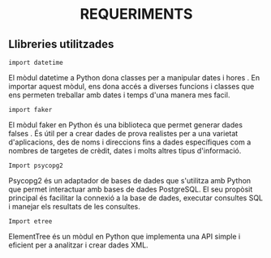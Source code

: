 # <p align="center"> REQUERIMENTS </p>

Llibreries utilitzades
------------
```
import datetime
```
El mòdul datetime a Python dona classes per a manipular dates i hores . En importar aquest mòdul, ens dona accés a diverses funcions i classes que ens permeten treballar amb dates i temps d'una manera mes facil.

```
import faker
```

El mòdul faker en Python és una biblioteca que permet generar dades falses . És  útil per a crear dades de prova realistes per a una varietat d'aplicacions, des de noms i direccions fins a dades específiques com a nombres de targetes de crèdit, dates i molts altres tipus d'informació.

```
Import psycopg2
```
Psycopg2 és un adaptador de bases de dades que s'utilitza amb Python que permet interactuar amb bases de dades PostgreSQL. El seu propòsit principal és facilitar la connexió a la base de dades, executar consultes SQL i manejar els resultats de les consultes.

```
Import etree
```
ElementTree és un mòdul en Python que implementa una API simple i eficient per a analitzar i crear dades XML.




